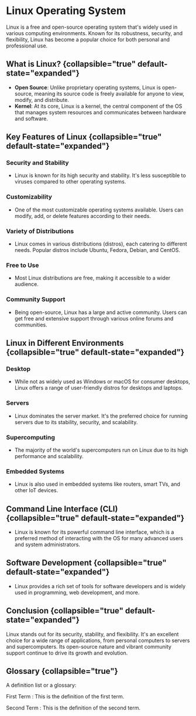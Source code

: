 # Linux Operating System

Linux is a free and open-source operating system that's widely used in various computing environments. Known for its
robustness, security, and flexibility, Linux has become a popular choice for both personal and professional use.

## What is Linux? {collapsible="true" default-state="expanded"}

- **Open Source**: Unlike proprietary operating systems, Linux is open-source, meaning its source code is freely
  available for anyone to view, modify, and distribute.
- **Kernel**: At its core, Linux is a kernel, the central component of the OS that manages system resources and
  communicates between hardware and software.

## Key Features of Linux {collapsible="true" default-state="expanded"}

### Security and Stability

- Linux is known for its high security and stability. It's less susceptible to viruses compared to other operating
  systems.

### Customizability

- One of the most customizable operating systems available. Users can modify, add, or delete features according to their
  needs.

### Variety of Distributions

- Linux comes in various distributions (distros), each catering to different needs. Popular distros include Ubuntu,
  Fedora, Debian, and CentOS.

### Free to Use

- Most Linux distributions are free, making it accessible to a wider audience.

### Community Support

- Being open-source, Linux has a large and active community. Users can get free and extensive support through various
  online forums and communities.

## Linux in Different Environments {collapsible="true" default-state="expanded"}

### Desktop

- While not as widely used as Windows or macOS for consumer desktops, Linux offers a range of user-friendly distros for
  desktops and laptops.

### Servers

- Linux dominates the server market. It's the preferred choice for running servers due to its stability, security, and
  scalability.

### Supercomputing

- The majority of the world's supercomputers run on Linux due to its high performance and scalability.

### Embedded Systems

- Linux is also used in embedded systems like routers, smart TVs, and other IoT devices.

## Command Line Interface (CLI) {collapsible="true" default-state="expanded"}

- Linux is known for its powerful command line interface, which is a preferred method of interacting with the OS for
  many advanced users and system administrators.

## Software Development {collapsible="true" default-state="expanded"}

- Linux provides a rich set of tools for software developers and is widely used in programming, web development, and
  more.

## Conclusion {collapsible="true" default-state="expanded"}

Linux stands out for its security, stability, and flexibility. It's an excellent choice for a wide range of
applications, from personal computers to servers and supercomputers. Its open-source nature and vibrant community
support continue to drive its growth and evolution.

## Glossary {collapsible="true"}

A definition list or a glossary:

First Term
: This is the definition of the first term.

Second Term
: This is the definition of the second term.
